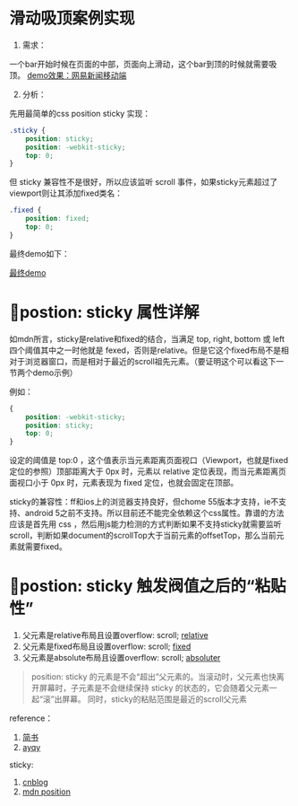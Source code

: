 # 滑动吸顶案例实现

1. 需求：

一个bar开始时候在页面的中部，页面向上滑动，这个bar到顶的时候就需要吸顶。 [demo效果：网易新闻移动端](http://3g.163.com/touch/news/subchannel/all?version=v_standard&dataversion=A&uversion=A)


2. 分析：

先用最简单的css position sticky 实现：

```css
.sticky {
    position: sticky;
    position: -webkit-sticky;
    top: 0;
}
```

但 sticky 兼容性不是很好，所以应该监听 scroll 事件，如果sticky元素超过了viewport则让其添加fixed类名：

```css
.fixed {
    position: fixed;
    top: 0;
}
```

最终demo如下：

[最终demo](https://bmxklyzj.github.io/demo-exercise/2018-03/scroll-and-sticky/demo/index.html)

# postion: sticky 属性详解

如mdn所言，sticky是relative和fixed的结合，当满足 top, right, bottom 或 left 四个阈值其中之一时他就是 fexed，否则是relative。但是它这个fixed布局不是相对于浏览器窗口，而是相对于最近的scroll祖先元素。（要证明这个可以看这下一节两个demo示例）

例如：

```css
{
    position: -webkit-sticky;
    position: sticky;
    top: 0;
}
```

设定的阈值是 top:0 ，这个值表示当元素距离页面视口（Viewport，也就是fixed定位的参照）顶部距离大于 0px 时，元素以 relative 定位表现，而当元素距离页面视口小于 0px 时，元素表现为 fixed 定位，也就会固定在顶部。

sticky的兼容性：ff和ios上的浏览器支持良好，但chome 55版本才支持，ie不支持、android 5之前不支持。所以目前还不能完全依赖这个css属性。靠谱的方法应该是首先用 css ，然后用js能力检测的方式判断如果不支持sticky就需要监听scroll，判断如果document的scrollTop大于当前元素的offsetTop，那么当前元素就需要fixed。

# postion: sticky 触发阀值之后的“粘贴性”

1. 父元素是relative布局且设置overflow: scroll;
[relative](https://bmxklyzj.github.io/demo-exercise/2018-03/scroll-and-sticky/demo/relative.html)
2. 父元素是fixed布局且设置overflow: scroll;
[fixed](https://bmxklyzj.github.io/demo-exercise/2018-03/scroll-and-sticky/demo/fixed.html)
2. 父元素是absolute布局且设置overflow: scroll;
[absoluter](https://bmxklyzj.github.io/demo-exercise/2018-03/scroll-and-sticky/demo/absolute-hide-with-parent.html)

> position: sticky 的元素是不会“超出”父元素的。当滚动时，父元素也快离开屏幕时，子元素是不会继续保持 sticky 的状态的，它会随着父元素一起“滚”出屏幕。
同时，sticky的粘贴范围是最近的scroll父元素

reference：

1. [简书](https://www.jianshu.com/p/b72f504121f5)
2. [ayqy](http://www.ayqy.net/blog/%E5%90%B8%E9%A1%B6%E6%95%88%E6%9E%9C%E8%A7%A3%E5%86%B3%E6%96%B9%E6%A1%88/)

sticky:

1. [cnblog](http://www.cnblogs.com/coco1s/p/6402723.html)
3. [mdn position](https://developer.mozilla.org/zh-CN/docs/Web/CSS/position)